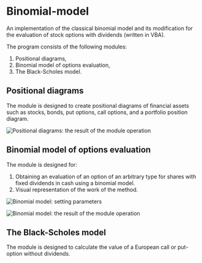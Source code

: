 # Binomial-model
An implementation of the classical binomial model and its modification for the evaluation of stock options with dividends (written in VBA).

The program consists of the following modules:
1. Positional diagrams,
1. Binomial model of options evaluation,
1. The Black-Scholes model.

## Positional diagrams

The module is designed to create positional diagrams of financial assets such as stocks, bonds, put options, call options, and a portfolio position diagram.

![Positional diagrams: the result of the module operation](https://pp.userapi.com/c840732/v840732627/3599/AkrTjmTJxL0.jpg)

## Binomial model of options evaluation
The module is designed for:
1. Obtaining an evaluation of an option of an arbitrary type for shares with fixed dividends in cash using a binomial model.
2. Visual representation of the work of the method.

![Binomial model: setting parameters](https://pp.userapi.com/c840732/v840732627/35a1/bXBZ3uzsj3Y.jpg)

![Binomial model: the result of the module operation](https://pp.userapi.com/c840732/v840732627/35a9/WeBvYqmxXWc.jpg)

## The Black-Scholes model

The module is designed to calculate the value of a European call or put-option without dividends.
